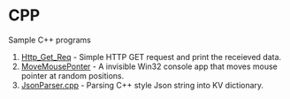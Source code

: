 # CPP
Sample C++ programs
1. [Http_Get_Req](https://github.com/0x218/CPP/tree/master/Http_Get_Req/Http_Get_Req) - Simple HTTP GET request and print the receieved data.
2. [MoveMousePonter](https://github.com/0x218/CPP/blob/master/MoveMousePointer/MoveMousePonter.cpp) - A invisible Win32 console app that moves mouse pointer at random positions.
3. [JsonParser.cpp](https://github.com/0x218/CPP/blob/master/JsonParser/JsonParser.cpp) - Parsing C++ style Json string into KV dictionary.
